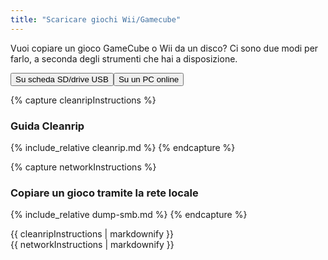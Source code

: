 ```yaml
---
title: "Scaricare giochi Wii/Gamecube"
---
```


Vuoi copiare un gioco GameCube o Wii da un disco? Ci sono due modi per farlo, a seconda degli strumenti che hai a disposizione.

<button class="tablinks btn btn--large btn--primary" id="defaultOpen" onclick="openTab(event, 'cleanrip')">Su scheda SD/drive USB</button><button class="tablinks btn btn--large btn--info" onclick="openTab(event, 'network')">Su un PC online</button>

{% capture cleanripInstructions %}
### Guida Cleanrip
{% include_relative cleanrip.md %}
{% endcapture %}

{% capture networkInstructions %}
### Copiare un gioco tramite la rete locale
{% include_relative dump-smb.md %}
{% endcapture %}

<div id="cleanrip" class="blanktabcontent">{{ cleanripInstructions | markdownify }}</div>
<div id="network" class="blanktabcontent">{{ networkInstructions | markdownify }}</div>

<script>
    let tabcontent = document.getElementsByClassName("blanktabcontent");
    let tablinks = document.getElementsByClassName("tablinks");!!crwd_CB_1_BC_dwrc!!</script>

